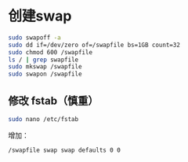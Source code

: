 # 创建swap
```bash
sudo swapoff -a
sudo dd if=/dev/zero of=/swapfile bs=1GB count=32
sudo chmod 600 /swapfile
ls / | grep swapfile
sudo mkswap /swapfile
sudo swapon /swapfile
```

## 修改 fstab（慎重）
```bash
sudo nano /etc/fstab
```
增加：
```
/swapfile swap swap defaults 0 0
```